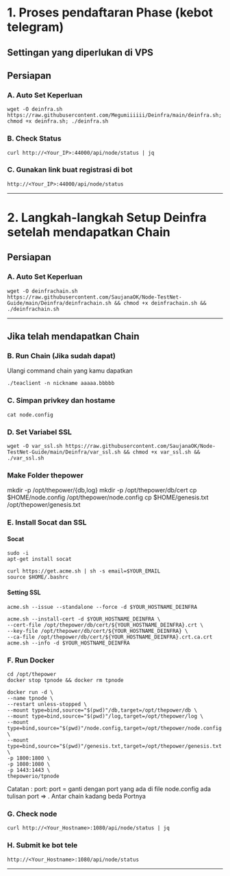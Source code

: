 # 1. Proses pendaftaran Phase (kebot telegram)
## Settingan yang diperlukan di VPS
## Persiapan
### A. Auto Set Keperluan
```
wget -O deinfra.sh https://raw.githubusercontent.com/Megumiiiiii/Deinfra/main/deinfra.sh; chmod +x deinfra.sh; ./deinfra.sh
```
### B. Check Status
```
curl http://<Your_IP>:44000/api/node/status | jq
```
### C. Gunakan link buat registrasi di bot
```
http://<Your_IP>:44000/api/node/status
```
______________________________

# 2. Langkah-langkah Setup Deinfra setelah mendapatkan Chain

## Persiapan
### A. Auto Set Keperluan
```
wget -O deinfrachain.sh https://raw.githubusercontent.com/SaujanaOK/Node-TestNet-Guide/main/Deinfra/deinfrachain.sh && chmod +x deinfrachain.sh && ./deinfrachain.sh
```
______________________________

## Jika telah mendapatkan Chain
### B. Run Chain (Jika sudah dapat)
Ulangi command chain yang kamu dapatkan
```
./teaclient -n nickname aaaaa.bbbbb
```

### C. Simpan privkey dan hostame
```
cat node.config
```

### D. Set Variabel SSL
```
wget -O var_ssl.sh https://raw.githubusercontent.com/SaujanaOK/Node-TestNet-Guide/main/Deinfra/var_ssl.sh && chmod +x var_ssl.sh && ./var_ssl.sh
```
### Make Folder thepower
mkdir -p /opt/thepower/{db,log}
mkdir -p /opt/thepower/db/cert
cp $HOME/node.config /opt/thepower/node.config
cp $HOME/genesis.txt /opt/thepower/genesis.txt

### E. Install Socat dan SSL
#### Socat
```
sudo -i
apt-get install socat
```
```
curl https://get.acme.sh | sh -s email=$YOUR_EMAIL
source $HOME/.bashrc
```
#### Setting SSL
```
acme.sh --issue --standalone --force -d $YOUR_HOSTNAME_DEINFRA
```
```
acme.sh --install-cert -d $YOUR_HOSTNAME_DEINFRA \
--cert-file /opt/thepower/db/cert/${YOUR_HOSTNAME_DEINFRA}.crt \
--key-file /opt/thepower/db/cert/${YOUR_HOSTNAME_DEINFRA} \
--ca-file /opt/thepower/db/cert/${YOUR_HOSTNAME_DEINFRA}.crt.ca.crt
acme.sh --info -d $YOUR_HOSTNAME_DEINFRA
```

### F. Run Docker
```
cd /opt/thepower
docker stop tpnode && docker rm tpnode
```

```
docker run -d \
--name tpnode \
--restart unless-stopped \
--mount type=bind,source="$(pwd)"/db,target=/opt/thepower/db \
--mount type=bind,source="$(pwd)"/log,target=/opt/thepower/log \
--mount type=bind,source="$(pwd)"/node.config,target=/opt/thepower/node.config \
--mount type=bind,source="$(pwd)"/genesis.txt,target=/opt/thepower/genesis.txt \
-p 1800:1800 \
-p 1080:1080 \
-p 1443:1443 \
thepowerio/tpnode
```

Catatan : port: port = ganti dengan port yang ada di file node.config ada tulisan port => . Antar chain kadang beda Portnya

### G. Check node

```
curl http://<Your_Hostname>:1080/api/node/status | jq
```

### H. Submit ke bot tele

```
http://<Your_Hostname>:1080/api/node/status
```

______________________________
